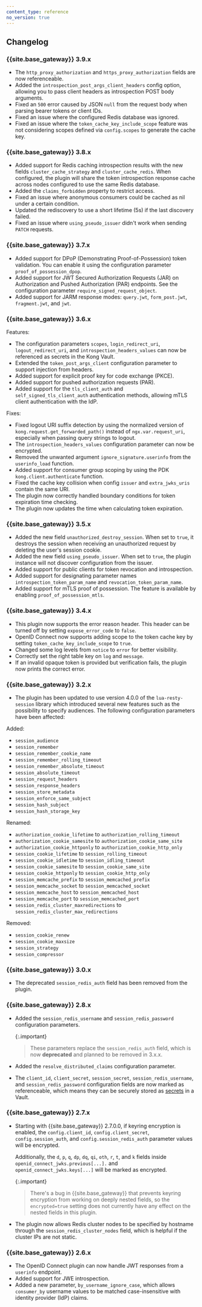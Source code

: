 ```yaml
---
content_type: reference
no_version: true
---
```


## Changelog

### {{site.base_gateway}} 3.9.x
* The `http_proxy_authorization` and `https_proxy_authorization` fields are now referenceable.
* Added the `introspection_post_args_client_headers` config option, 
allowing you to pass client headers as introspection POST body arguments.
* Fixed an `500` error caused by JSON `null` from the request body when parsing bearer tokens or client IDs.
* Fixed an issue where the configured Redis database was ignored.
* Fixed an issue where the `token_cache_key_include_scope` feature was not considering scopes defined via `config.scopes` to generate the cache key.

### {{site.base_gateway}} 3.8.x
* Added support for Redis caching introspection results with the new fields `cluster_cache_strategy` and `cluster_cache_redis`. 
  When configured, the plugin will share the token introspection response cache across nodes configured to use the same Redis database.
* Added the `claims_forbidden` property to restrict access.
* Fixed an issue where anonymous consumers could be cached as nil under a certain condition.
* Updated the rediscovery to use a short lifetime (5s) if the last discovery failed.
* Fixed an issue where `using_pseudo_issuer` didn't work when sending `PATCH` requests.

### {{site.base_gateway}} 3.7.x

* Added support for DPoP (Demonstrating Proof-of-Possession) token validation. 
You can enable it using the configuration parameter `proof_of_possession_dpop`.
* Added support for JWT Secured Authorization Requests (JAR) on Authorization and Pushed Authorization (PAR) endpoints. 
See the configuration parameter `require_signed_request_object`.
* Added support for JARM response modes: `query.jwt`, `form_post.jwt`, `fragment.jwt`, and `jwt`.

### {{site.base_gateway}} 3.6.x

Features:
* The configuration parameters `scopes`, `login_redirect_uri`, `logout_redirect_uri`, and `introspection_headers_values` 
can now be referenced as secrets in the Kong Vault.
* Extended the `token_post_args_client` configuration parameter to support injection from headers.
* Added support for explicit proof key for code exchange (PKCE).
* Added support for pushed authorization requests (PAR).
* Added support for the `tls_client_auth` and `self_signed_tls_client_auth` authentication methods, allowing 
mTLS client authentication with the IdP.

Fixes:
* Fixed logout URI suffix detection by using the normalized version of `kong.request.get_forwarded_path()` instead of 
`ngx.var.request_uri`, especially when passing query strings to logout.
* The `introspection_headers_values` configuration parameter can now be encrypted.
* Removed the unwanted argument `ignore_signature.userinfo` from the `userinfo_load` function.
* Added support for consumer group scoping by using the PDK `kong.client.authenticate` function.
* Fixed the cache key collision when config `issuer` and `extra_jwks_uris` contain the same URI.
* The plugin now correctly handled boundary conditions for token expiration time checking.
* The plugin now updates the time when calculating token expiration.

### {{site.base_gateway}} 3.5.x
* Added the new field `unauthorized_destroy_session`. 
When set to `true`, it destroys the session when receiving an unauthorized request by deleting the user's session cookie.
* Added the new field `using_pseudo_issuer`. 
When set to `true`, the plugin instance will not discover configuration from the issuer.
* Added support for public clients for token revocation and introspection.
* Added support for designating parameter names `introspection_token_param_name` and `revocation_token_param_name`.
* Added support for mTLS proof of possession. The feature is available by enabling `proof_of_possession_mtls`.

### {{site.base_gateway}} 3.4.x
* This plugin now supports the error reason header. 
This header can be turned off by setting `expose_error_code` to `false`.
* OpenID Connect now supports adding scope to the token cache key by 
setting `token_cache_key_include_scope` to `true`.
* Changed some log levels from `notice` to `error` for better visibility.
* Correctly set the right table key on `log` and `message`.
* If an invalid opaque token is provided but verification fails, the plugin now prints the correct error.

### {{site.base_gateway}} 3.2.x
* The plugin has been updated to use version 4.0.0 of the `lua-resty-session` library which introduced several new features such as the possibility to specify audiences.
The following configuration parameters have been affected:

Added:
  * `session_audience`
  * `session_remember`
  * `session_remember_cookie_name`
  * `session_remember_rolling_timeout`
  * `session_remember_absolute_timeout`
  * `session_absolute_timeout`
  * `session_request_headers`
  * `session_response_headers`
  * `session_store_metadata`
  * `session_enforce_same_subject`
  * `session_hash_subject`
  * `session_hash_storage_key`

Renamed:
  * `authorization_cookie_lifetime` to `authorization_rolling_timeout`
  * `authorization_cookie_samesite` to `authorization_cookie_same_site`
  * `authorization_cookie_httponly` to `authorization_cookie_http_only`
  * `session_cookie_lifetime` to `session_rolling_timeout`
  * `session_cookie_idletime` to `session_idling_timeout`
  * `session_cookie_samesite` to `session_cookie_same_site`
  * `session_cookie_httponly` to `session_cookie_http_only`
  * `session_memcache_prefix` to `session_memcached_prefix`
  * `session_memcache_socket` to `session_memcached_socket`
  * `session_memcache_host` to `session_memcached_host`
  * `session_memcache_port` to `session_memcached_port`
  * `session_redis_cluster_maxredirections` to `session_redis_cluster_max_redirections`

Removed:
  * `session_cookie_renew`
  * `session_cookie_maxsize`
  * `session_strategy`
  * `session_compressor`

### {{site.base_gateway}} 3.0.x
* The deprecated `session_redis_auth` field has been removed from the plugin.

### {{site.base_gateway}} 2.8.x

* Added the `session_redis_username` and `session_redis_password` configuration
parameters.

    {:.important}
    > These parameters replace the `session_redis_auth` field, which is
    now **deprecated** and planned to be removed in 3.x.x.

* Added the `resolve_distributed_claims` configuration parameter.

* The `client_id`, `client_secret`, `session_secret`, `session_redis_username`,
and `session_redis_password` configuration fields are now marked as
referenceable, which means they can be securely stored as
[secrets](/gateway/entities/vault/) in a Vault.

### {{site.base_gateway}} 2.7.x

* Starting with {{site.base_gateway}} 2.7.0.0, if keyring encryption is enabled,
 the `config.client_id`, `config.client_secret`, `config.session_auth`, and
 `config.session_redis_auth` parameter values will be encrypted.

  Additionally, the `d`, `p`, `q`, `dp`, `dq`, `qi`, `oth`, `r`, `t`, and `k`
  fields inside `openid_connect_jwks.previous[...].` and `openid_connect_jwks.keys[...]`
  will be marked as encrypted.

  {:.important}
  > There's a bug in {{site.base_gateway}} that prevents keyring encryption
  from working on deeply nested fields, so the `encrypted=true` setting does not
  currently have any effect on the nested fields in this plugin.

* The plugin now allows Redis cluster nodes to be specified by hostname through
the `session_redis_cluster_nodes` field, which is helpful if the cluster IPs are
not static.

### {{site.base_gateway}} 2.6.x

* The OpenID Connect plugin can now handle JWT responses from a `userinfo` endpoint.
* Added support for JWE introspection.
* Added a new parameter, `by_username_ignore_case`, which allows `consumer_by` username
values to be matched case-insensitive with identity provider (IdP) claims.
